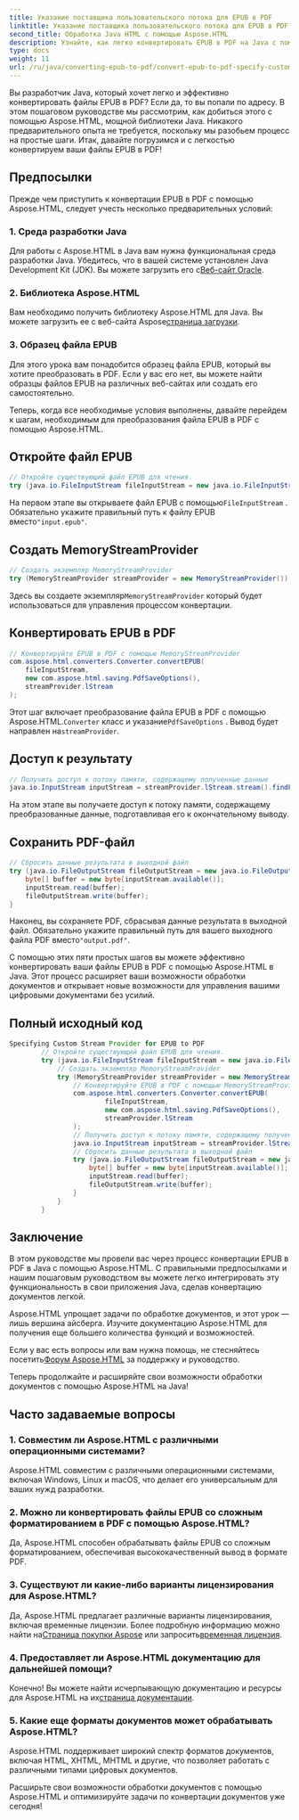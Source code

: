 ```yaml
---
title: Указание поставщика пользовательского потока для EPUB в PDF
linktitle: Указание поставщика пользовательского потока для EPUB в PDF
second_title: Обработка Java HTML с помощью Aspose.HTML
description: Узнайте, как легко конвертировать EPUB в PDF на Java с помощью Aspose.HTML, расширяя возможности обработки документов.
type: docs
weight: 11
url: /ru/java/converting-epub-to-pdf/convert-epub-to-pdf-specify-custom-stream-provider/
---
```


Вы разработчик Java, который хочет легко и эффективно конвертировать файлы EPUB в PDF? Если да, то вы попали по адресу. В этом пошаговом руководстве мы рассмотрим, как добиться этого с помощью Aspose.HTML, мощной библиотеки Java. Никакого предварительного опыта не требуется, поскольку мы разобьем процесс на простые шаги. Итак, давайте погрузимся и с легкостью конвертируем ваши файлы EPUB в PDF!

## Предпосылки

Прежде чем приступить к конвертации EPUB в PDF с помощью Aspose.HTML, следует учесть несколько предварительных условий:

### 1. Среда разработки Java

 Для работы с Aspose.HTML в Java вам нужна функциональная среда разработки Java. Убедитесь, что в вашей системе установлен Java Development Kit (JDK). Вы можете загрузить его с[Веб-сайт Oracle](https://www.oracle.com/java/technologies/javase-downloads.html).

### 2. Библиотека Aspose.HTML

 Вам необходимо получить библиотеку Aspose.HTML для Java. Вы можете загрузить ее с веб-сайта Aspose[страница загрузки](https://releases.aspose.com/html/java/).

### 3. Образец файла EPUB

Для этого урока вам понадобится образец файла EPUB, который вы хотите преобразовать в PDF. Если у вас его нет, вы можете найти образцы файлов EPUB на различных веб-сайтах или создать его самостоятельно.

Теперь, когда все необходимые условия выполнены, давайте перейдем к шагам, необходимым для преобразования файла EPUB в PDF с помощью Aspose.HTML.

## Откройте файл EPUB

```java
// Откройте существующий файл EPUB для чтения.
try (java.io.FileInputStream fileInputStream = new java.io.FileInputStream(Resources.input("input.epub"))) {
```

 На первом этапе вы открываете файл EPUB с помощью`FileInputStream` . Обязательно укажите правильный путь к файлу EPUB вместо`"input.epub"`.

## Создать MemoryStreamProvider

```java
// Создать экземпляр MemoryStreamProvider
try (MemoryStreamProvider streamProvider = new MemoryStreamProvider()) {
```

 Здесь вы создаете экземпляр`MemoryStreamProvider` который будет использоваться для управления процессом конвертации.

## Конвертировать EPUB в PDF

```java
// Конвертируйте EPUB в PDF с помощью MemoryStreamProvider
com.aspose.html.converters.Converter.convertEPUB(
    fileInputStream,
    new com.aspose.html.saving.PdfSaveOptions(),
    streamProvider.lStream
);
```

 Этот шаг включает преобразование файла EPUB в PDF с помощью Aspose.HTML.`Converter` класс и указание`PdfSaveOptions` . Вывод будет направлен на`streamProvider`.

## Доступ к результату

```java
// Получить доступ к потоку памяти, содержащему полученные данные
java.io.InputStream inputStream = streamProvider.lStream.stream().findFirst().get();
```

На этом этапе вы получаете доступ к потоку памяти, содержащему преобразованные данные, подготавливая его к окончательному выводу.

## Сохранить PDF-файл

```java
// Сбросить данные результата в выходной файл
try (java.io.FileOutputStream fileOutputStream = new java.io.FileOutputStream(Resources.output("output.pdf"))) {
    byte[] buffer = new byte[inputStream.available()];
    inputStream.read(buffer);
    fileOutputStream.write(buffer);
}
```

 Наконец, вы сохраняете PDF, сбрасывая данные результата в выходной файл. Обязательно укажите правильный путь для вашего выходного файла PDF вместо`"output.pdf"`.

С помощью этих пяти простых шагов вы можете эффективно конвертировать ваши файлы EPUB в PDF с помощью Aspose.HTML в Java. Этот процесс расширяет ваши возможности обработки документов и открывает новые возможности для управления вашими цифровыми документами без усилий.

## Полный исходный код
```java
Specifying Custom Stream Provider for EPUB to PDF
        // Откройте существующий файл EPUB для чтения.
        try (java.io.FileInputStream fileInputStream = new java.io.FileInputStream(Resources.input("input.epub"))) {
            // Создать экземпляр MemoryStreamProvider
            try (MemoryStreamProvider streamProvider = new MemoryStreamProvider()) {
                // Конвертируйте EPUB в PDF с помощью MemoryStreamProvider
                com.aspose.html.converters.Converter.convertEPUB(
                        fileInputStream,
                        new com.aspose.html.saving.PdfSaveOptions(),
                        streamProvider.lStream
                );
                // Получить доступ к потоку памяти, содержащему полученные данные
                java.io.InputStream inputStream = streamProvider.lStream.stream().findFirst().get();
                // Сбросить данные результата в выходной файл
                try (java.io.FileOutputStream fileOutputStream = new java.io.FileOutputStream(Resources.output("output.pdf"))) {
                    byte[] buffer = new byte[inputStream.available()];
                    inputStream.read(buffer);
                    fileOutputStream.write(buffer);
                }
            }
        }
```

## Заключение

В этом руководстве мы провели вас через процесс конвертации EPUB в PDF в Java с помощью Aspose.HTML. С правильными предпосылками и нашим пошаговым руководством вы можете легко интегрировать эту функциональность в свои приложения Java, сделав конвертацию документов легкой.

Aspose.HTML упрощает задачи по обработке документов, и этот урок — лишь вершина айсберга. Изучите документацию Aspose.HTML для получения еще большего количества функций и возможностей.

 Если у вас есть вопросы или вам нужна помощь, не стесняйтесь посетить[Форум Aspose.HTML](https://forum.aspose.com/) за поддержку и руководство.

Теперь продолжайте и расширяйте свои возможности обработки документов с помощью Aspose.HTML на Java!

## Часто задаваемые вопросы

### 1. Совместим ли Aspose.HTML с различными операционными системами?

Aspose.HTML совместим с различными операционными системами, включая Windows, Linux и macOS, что делает его универсальным для ваших нужд разработки.

### 2. Можно ли конвертировать файлы EPUB со сложным форматированием в PDF с помощью Aspose.HTML?

Да, Aspose.HTML способен обрабатывать файлы EPUB со сложным форматированием, обеспечивая высококачественный вывод в формате PDF.

### 3. Существуют ли какие-либо варианты лицензирования для Aspose.HTML?

 Да, Aspose.HTML предлагает различные варианты лицензирования, включая временные лицензии. Более подробную информацию можно найти на[Страница покупки Aspose](https://purchase.aspose.com/buy) или запросить[временная лицензия](https://purchase.aspose.com/temporary-license/).

### 4. Предоставляет ли Aspose.HTML документацию для дальнейшей помощи?

 Конечно! Вы можете найти исчерпывающую документацию и ресурсы для Aspose.HTML на их[страница документации](https://reference.aspose.com/html/java/).

### 5. Какие еще форматы документов может обрабатывать Aspose.HTML?

Aspose.HTML поддерживает широкий спектр форматов документов, включая HTML, XHTML, MHTML и другие, что позволяет работать с различными типами цифровых документов.

Расширьте свои возможности обработки документов с помощью Aspose.HTML и оптимизируйте задачи по конвертации документов уже сегодня!
